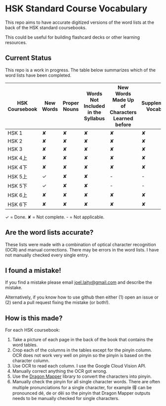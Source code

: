 # HSK Standard Course Vocabulary

This repo aims to have accurate digitized versions of the word lists at the back of the HSK standard coursebooks.

This could be useful for building flashcard decks or other learning resources.

## Current Status

This repo is a work in progress. The table below summarizes which of the word lists have been completed.

| HSK Coursebook | New Words | Proper Nouns | Words Not Included in the Syllabus | New Words Made Up of Characters Learned before | Supplementary Vocabulary |
|-----------|-----------|--------------|------------------------------------|------------------------------------------------|--------------------------|
| HSK 1     | ✘         | ✘            | ✘                                  | ✘                                              | ✘                        |
| HSK 2     | ✘         | ✘            | ✘                                  | ✘                                              | ✘                        |
| HSK 3     | ✘         | ✘            | ✘                                  | ✘                                              | ✘                        |
| HSK 4上   | ✘         | ✘            | ✘                                  | ✘                                              | ✘                        |
| HSK 4下   | ✘         | ✘            | ✘                                  | ✘                                              | ✘                        |
| HSK 5上   | ✓         | ✘            | ✘                                  | -                                              | -                        |
| HSK 5下   | ✓         | ✘            | ✘                                  | -                                              | -                        |
| HSK 6上   | ✘         | ✘            | ✘                                  | ✘                                              | ✘                        |
| HSK 6下   | ✘         | ✘            | ✘                                  | ✘                                              | ✘                        |

✓ = Done.
✘ = Not complete.
\- = Not applicable.

## Are the word lists accurate?

These lists were made with a combination of optical character recognition (OCR) and manual corrections. There may be errors in the word lists. I have not manually checked every single entry.

## I found a mistake!

If you find a mistake please email joel.laity@gmail.com and describe the mistake.

Alternatively, if you know how to use github then either (1) open an issue or (2) send a pull request fixing the mistake (or both!).

## How is this made?

For each HSK coursebook:

 1. Take a picture of each page in the back of the book that contains the word tables.
 1. Crop each of the columns in the tables except for the pinyin column. OCR does not work very well on pinyin so the pinyin is based on the character column.
 1. Use OCR to read each column. I use the Google Cloud Vision API.
 1. Manually correct anything the OCR got wrong.
 1. Use the [Dragon Mapper](https://dragonmapper.readthedocs.io/en/latest/) library to convert the characters into pinyin.
 1. Manually check the pinyin for all single character words. There are often multiple pronunciations for a single character, for example 得 can be pronounced dé, de or děi so the pinyin that Dragon Mapper outputs needs to be manually checked for single characters.
